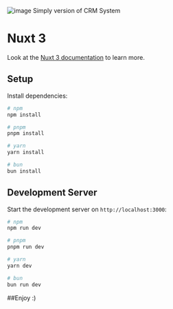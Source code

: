 ![image](https://github.com/MattKenyei/CRM_VUE/assets/99202291/47e35e48-8d75-4b4c-9614-33dea4faca37)
Simply version of CRM System

# Nuxt 3

Look at the [Nuxt 3 documentation](https://nuxt.com/docs/getting-started/introduction) to learn more.

## Setup

Install dependencies:

```bash
# npm
npm install

# pnpm
pnpm install

# yarn
yarn install

# bun
bun install
```

## Development Server

Start the development server on `http://localhost:3000`:

```bash
# npm
npm run dev

# pnpm
pnpm run dev

# yarn
yarn dev

# bun
bun run dev
```

##Enjoy :)
